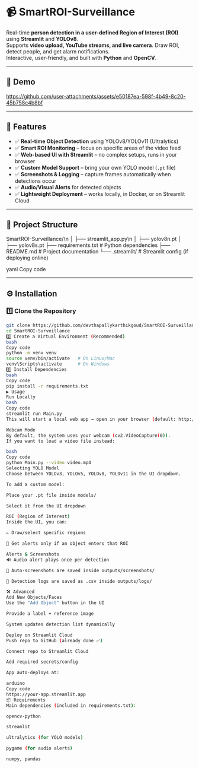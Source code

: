# 📹 SmartROI-Surveillance  

Real-time **person detection in a user-defined Region of Interest (ROI)** using **Streamlit** and **YOLOv8**.  
Supports **video upload, YouTube streams, and live camera**. Draw ROI, detect people, and get alarm notifications.  
Interactive, user-friendly, and built with **Python** and **OpenCV**.  

---

## 🎥 Demo  
https://github.com/user-attachments/assets/e50187ea-598f-4b49-8c20-45b758c4b8bf  

---

## 🚀 Features  

- ✅ **Real-time Object Detection** using YOLOv8/YOLOv11 (Ultralytics)  
- ✅ **Smart ROI Monitoring** – focus on specific areas of the video feed  
- ✅ **Web-based UI with Streamlit** – no complex setups, runs in your browser  
- ✅ **Custom Model Support** – bring your own YOLO model (`.pt` file)  
- ✅ **Screenshots & Logging** – capture frames automatically when detections occur  
- ✅ **Audio/Visual Alerts** for detected objects  
- ✅ **Lightweight Deployment** – works locally, in Docker, or on Streamlit Cloud  

---

## 📂 Project Structure  

SmartROI-Surveillance/\n
│ ├── streamlit_app.py\n
│ ├── yolov8n.pt
│ ├── yolov8s.pt
├── requirements.txt # Python dependencies
├── README.md # Project documentation
└── .streamlit/ # Streamlit config (if deploying online)

yaml
Copy code

---

## ⚙️ Installation  

### 1️⃣ Clone the Repository  
```bash
git clone https://github.com/devthapallykarthikgoud/SmartROI-Surveillance.git
cd SmartROI-Surveillance
2️⃣ Create a Virtual Environment (Recommended)
bash
Copy code
python -m venv venv
source venv/bin/activate   # On Linux/Mac
venv\Scripts\activate      # On Windows
3️⃣ Install Dependencies
bash
Copy code
pip install -r requirements.txt
▶️ Usage
Run Locally
bash
Copy code
streamlit run Main.py
This will start a local web app → open in your browser (default: http://localhost:8501).

Webcam Mode
By default, the system uses your webcam (cv2.VideoCapture(0)).
If you want to load a video file instead:

bash
Copy code
python Main.py --video video.mp4
Selecting YOLO Model
Choose between YOLOv3, YOLOv5, YOLOv8, YOLOv11 in the UI dropdown.

To add a custom model:

Place your .pt file inside models/

Select it from the UI dropdown

ROI (Region of Interest)
Inside the UI, you can:

✏️ Draw/select specific regions

🔔 Get alerts only if an object enters that ROI

Alerts & Screenshots
🔊 Audio alert plays once per detection

📸 Auto-screenshots are saved inside outputs/screenshots/

📑 Detection logs are saved as .csv inside outputs/logs/

🛠️ Advanced
Add New Objects/Faces
Use the "Add Object" button in the UI

Provide a label + reference image

System updates detection list dynamically

Deploy on Streamlit Cloud
Push repo to GitHub (already done ✅)

Connect repo to Streamlit Cloud

Add required secrets/config

App auto-deploys at:

arduino
Copy code
https://your-app.streamlit.app
📦 Requirements
Main dependencies (included in requirements.txt):

opencv-python

streamlit

ultralytics (for YOLO models)

pygame (for audio alerts)

numpy, pandas

